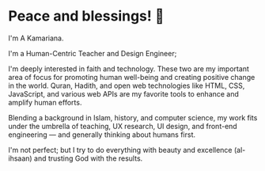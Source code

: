 # Peace and blessings! 👋

I'm A Kamariana.

I'm a Human-Centric Teacher and Design Engineer; 

I'm deeply interested in faith and technology. These two are my important area of focus for promoting human well-being and creating positive change in the world. Quran, Hadith, and open web technologies like HTML, CSS, JavaScript, and various web APIs are my favorite tools to enhance and amplify human efforts.

Blending a background in Islam, history, and computer science, my work fits under the umbrella of teaching, UX research, UI design, and front-end engineering — and generally thinking about humans first.

I'm not perfect; but I try to do everything with beauty and excellence (al-ihsaan) and trusting God with the results.
